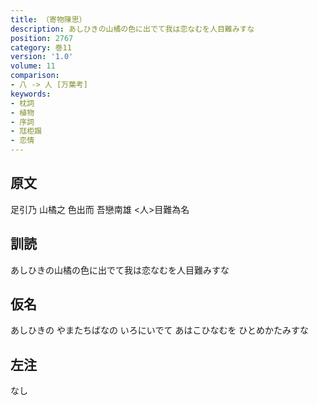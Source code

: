 ```yaml
---
title: （寄物陳思）
description: あしひきの山橘の色に出でて我は恋なむを人目難みすな
position: 2767
category: 巻11
version: '1.0'
volume: 11
comparison:
- 八 -> 人 [万葉考]
keywords:
- 枕詞
- 植物
- 序詞
- 尫柜蹋
- 恋情
---
```


## 原文

足引乃 山橘之 色出而 吾戀南雄 <人>目難為名

## 訓読

あしひきの山橘の色に出でて我は恋なむを人目難みすな

## 仮名

あしひきの やまたちばなの いろにいでて あはこひなむを ひとめかたみすな

## 左注

なし
